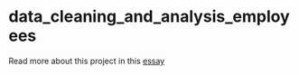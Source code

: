 # data_cleaning_and_analysis_employees

Read more about this project in this [essay](https://medium.com/@danmarques.ai/data-cleaning-with-sql-1ef7caae4fcc)
